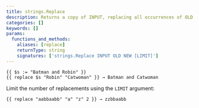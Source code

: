 ```yaml
---
title: strings.Replace
description: Returns a copy of INPUT, replacing all occurrences of OLD with NEW.
categories: []
keywords: []
params:
  functions_and_methods:
    aliases: [replace]
    returnType: string
    signatures: ['strings.Replace INPUT OLD NEW [LIMIT]']
---
```


```go-html-template
{{ $s := "Batman and Robin" }}
{{ replace $s "Robin" "Catwoman" }} → Batman and Catwoman
```

Limit the number of replacements using the `LIMIT` argument:

```go-html-template
{{ replace "aabbaabb" "a" "z" 2 }} → zzbbaabb
```
